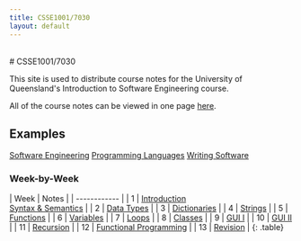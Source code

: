 ```yaml
---
title: CSSE1001/7030
layout: default
---
```

<br/>
# CSSE1001/7030

This site is used to distribute course notes for the University of Queensland's Introduction to Software Engineering course.

All of the course notes can be viewed in one page [here](/notes/all).

## Examples
[Software Engineering](/notes/software-engineering)
[Programming Languages](/notes/programming-languages)
[Writing Software](/notes/writing-software)

### Week-by-Week

| Week | Notes |
| ------------ |
| 1 | [Introduction](/notes/introduction)<br/>[Syntax & Semantics](/notes/syntax) |
| 2 | [Data Types](/notes/data-types) |
| 3 | [Dictionaries](/notes/dictionaries) |
| 4 | [Strings](/notes/strings) |
| 5 | [Functions](/notes/functions) |
| 6 | [Variables](/notes/variables) |
| 7 | [Loops](/notes/loops) |
| 8 | [Classes](/notes/classes) |
| 9 | [GUI I](/notes/gui) |
| 10 | [GUI II](/notes/gui2) |
| 11 | [Recursion](/notes/recursion) |
| 12 | [Functional Programming](/notes/functional) |
| 13 | [Revision](/notes/revision) |
{: .table}
